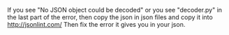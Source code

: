 If you see "No JSON object could be decoded" or you see "decoder.py" in the last part of the error, then copy the json in json files and copy it into http://jsonlint.com/  Then fix the error it gives you in your json.
